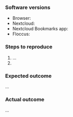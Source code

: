 <!--
Hello there! Thank you for providing feedback!
Please answer the below questions to allow for as smooth a process of tackling the issue as possible :)
-->

### Software versions
<!-- Please provide the versions of the following software products in your set up -->

* Browser: 
* Nextcloud: 
* Nextcloud Bookmarks app: 
* Floccus: 

### Steps to reproduce
<!-- What did you do? Be as specific as possible -->
1. ...
2. 

### Expected outcome
<!-- What did you think was going to happen or what do you think should have happened? -->

...

### Actual outcome
<!-- What actually happened after you did the above steps? -->

...

<!-- Thanks! Now, hit Submit and wait for a reply :) -->
